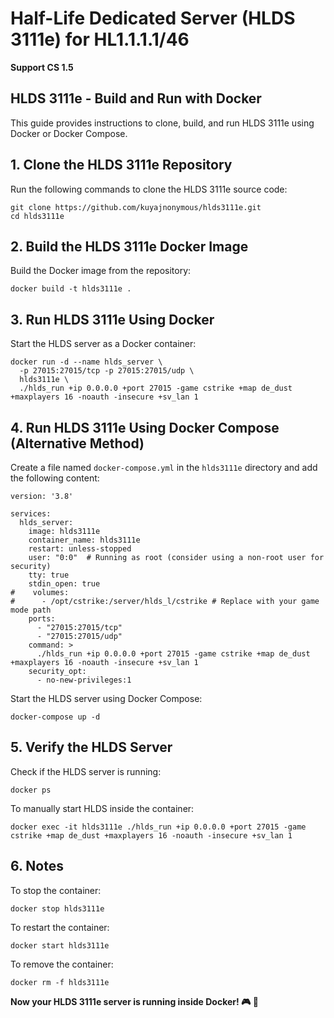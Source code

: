 <html lang="en">
<body>

<div class="container">

<h1>Half-Life Dedicated Server (HLDS 3111e) for HL1.1.1.1/46</h1>
<p><strong>Support CS 1.5</strong></p>

<h2>HLDS 3111e - Build and Run with Docker</h2>
<p>This guide provides instructions to clone, build, and run HLDS 3111e using Docker or Docker Compose.</p>

<h2>1. Clone the HLDS 3111e Repository</h2>
<p>Run the following commands to clone the HLDS 3111e source code:</p>
<pre><code>git clone https://github.com/kuyajnonymous/hlds3111e.git
cd hlds3111e
</code></pre>

<h2>2. Build the HLDS 3111e Docker Image</h2>
<p>Build the Docker image from the repository:</p>
<pre><code>docker build -t hlds3111e .
</code></pre>

<h2>3. Run HLDS 3111e Using Docker</h2>
<p>Start the HLDS server as a Docker container:</p>
<pre><code>docker run -d --name hlds_server \
  -p 27015:27015/tcp -p 27015:27015/udp \
  hlds3111e \
  ./hlds_run +ip 0.0.0.0 +port 27015 -game cstrike +map de_dust +maxplayers 16 -noauth -insecure +sv_lan 1
</code></pre>

<h2>4. Run HLDS 3111e Using Docker Compose (Alternative Method)</h2>
<p>Create a file named <code>docker-compose.yml</code> in the <code>hlds3111e</code> directory and add the following content:</p>

<pre><code>version: '3.8'

services:
  hlds_server:
    image: hlds3111e
    container_name: hlds3111e
    restart: unless-stopped
    user: "0:0"  # Running as root (consider using a non-root user for security)
    tty: true
    stdin_open: true
#    volumes:
#      - /opt/cstrike:/server/hlds_l/cstrike # Replace with your game mode path
    ports:
      - "27015:27015/tcp"
      - "27015:27015/udp"
    command: >
      ./hlds_run +ip 0.0.0.0 +port 27015 -game cstrike +map de_dust +maxplayers 16 -noauth -insecure +sv_lan 1
    security_opt:
      - no-new-privileges:1
</code></pre>

<p>Start the HLDS server using Docker Compose:</p>
<pre><code>docker-compose up -d
</code></pre>

<h2>5. Verify the HLDS Server</h2>
<p>Check if the HLDS server is running:</p>
<pre><code>docker ps
</code></pre>

<p>To manually start HLDS inside the container:</p>
<pre><code>docker exec -it hlds3111e ./hlds_run +ip 0.0.0.0 +port 27015 -game cstrike +map de_dust +maxplayers 16 -noauth -insecure +sv_lan 1
</code></pre>

<h2>6. Notes</h2>
<p>To stop the container:</p>
<pre><code>docker stop hlds3111e
</code></pre>

<p>To restart the container:</p>
<pre><code>docker start hlds3111e
</code></pre>

<p>To remove the container:</p>
<pre><code>docker rm -f hlds3111e
</code></pre>

<div class="note">
    <strong>Now your HLDS 3111e server is running inside Docker! 🎮 🚀</strong>
</div>

</div>

</body>
</html>

